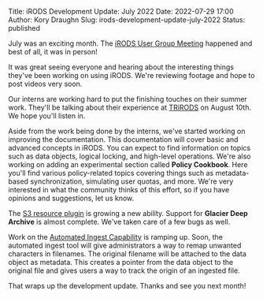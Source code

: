 Title: iRODS Development Update: July 2022
Date: 2022-07-29 17:00
Author: Kory Draughn
Slug: irods-development-update-july-2022
Status: published


July was an exciting month. The [iRODS User Group Meeting](https://irods.org/ugm2022) happened and best of all, it was in person!

It was great seeing everyone and hearing about the interesting things they've been working on using iRODS. We're reviewing footage and hope to post videos very soon.

Our interns are working hard to put the finishing touches on their summer work. They'll be talking about their experience at [TRiRODS](https://irods.org/trirods) on August 10th. We hope you'll listen in.

Aside from the work being done by the interns, we've started working on improving the documentation. This documentation will cover basic and advanced concepts in iRODS. You can expect to find information on topics such as data objects, logical locking, and high-level operations. We're also working on adding an experimental section called **Policy Cookbook**. Here you'll find various policy-related topics covering things such as metadata-based synchronization, simulating user quotas, and more. We're very interested in what the community thinks of this effort, so if you have opinions and suggestions, let us know.

The [S3 resource plugin](https://github.com/irods/irods_resource_plugin_s3) is growing a new ability. Support for **Glacier Deep Archive** is almost complete. We've taken care of a few bugs as well.

Work on the [Automated Ingest Capability](https://github.com/irods/irods_capability_automated_ingest) is ramping up. Soon, the automated ingest tool will give administrators a way to remap unwanted characters in filenames. The original filename will be attached to the data object as metadata. This creates a pointer from the data object to the original file and gives users a way to track the origin of an ingested file.

That wraps up the development update. Thanks and see you next month!
